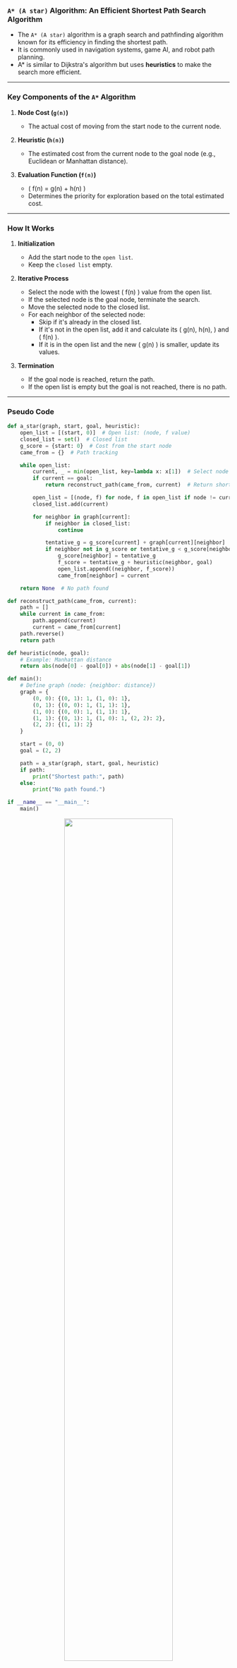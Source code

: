 ### `A* (A star)` Algorithm: An Efficient Shortest Path Search Algorithm

- The `A* (A star)` algorithm is a graph search and pathfinding algorithm known for its efficiency in finding the shortest path.
- It is commonly used in navigation systems, game AI, and robot path planning.
- A* is similar to Dijkstra's algorithm but uses **heuristics** to make the search more efficient.

---

### Key Components of the `A*` Algorithm

1. **Node Cost (`g(n)`)**
   - The actual cost of moving from the start node to the current node.

2. **Heuristic (`h(n)`)**
   - The estimated cost from the current node to the goal node (e.g., Euclidean or Manhattan distance).

3. **Evaluation Function (`f(n)`)**
   - \( f(n) = g(n) + h(n) \)
   - Determines the priority for exploration based on the total estimated cost.

---

### How It Works

1. **Initialization**
   - Add the start node to the `open list`.
   - Keep the `closed list` empty.

2. **Iterative Process**
   - Select the node with the lowest \( f(n) \) value from the open list.
   - If the selected node is the goal node, terminate the search.
   - Move the selected node to the closed list.
   - For each neighbor of the selected node:
     - Skip if it's already in the closed list.
     - If it's not in the open list, add it and calculate its \( g(n), h(n), \) and \( f(n) \).
     - If it is in the open list and the new \( g(n) \) is smaller, update its values.

3. **Termination**
   - If the goal node is reached, return the path.
   - If the open list is empty but the goal is not reached, there is no path.

---

### Pseudo Code
```python
def a_star(graph, start, goal, heuristic):
    open_list = [(start, 0)]  # Open list: (node, f value)
    closed_list = set()  # Closed list
    g_score = {start: 0}  # Cost from the start node
    came_from = {}  # Path tracking

    while open_list:
        current, _ = min(open_list, key=lambda x: x[1])  # Select node with the lowest f value
        if current == goal:
            return reconstruct_path(came_from, current)  # Return shortest path

        open_list = [(node, f) for node, f in open_list if node != current]
        closed_list.add(current)

        for neighbor in graph[current]:
            if neighbor in closed_list:
                continue

            tentative_g = g_score[current] + graph[current][neighbor]
            if neighbor not in g_score or tentative_g < g_score[neighbor]:
                g_score[neighbor] = tentative_g
                f_score = tentative_g + heuristic(neighbor, goal)
                open_list.append((neighbor, f_score))
                came_from[neighbor] = current

    return None  # No path found

def reconstruct_path(came_from, current):
    path = []
    while current in came_from:
        path.append(current)
        current = came_from[current]
    path.reverse()
    return path

def heuristic(node, goal):
    # Example: Manhattan distance
    return abs(node[0] - goal[0]) + abs(node[1] - goal[1])

def main():
    # Define graph (node: {neighbor: distance})
    graph = {
        (0, 0): {(0, 1): 1, (1, 0): 1},
        (0, 1): {(0, 0): 1, (1, 1): 1},
        (1, 0): {(0, 0): 1, (1, 1): 1},
        (1, 1): {(0, 1): 1, (1, 0): 1, (2, 2): 2},
        (2, 2): {(1, 1): 2}
    }

    start = (0, 0)
    goal = (2, 2)

    path = a_star(graph, start, goal, heuristic)
    if path:
        print("Shortest path:", path)
    else:
        print("No path found.")

if __name__ == "__main__":
    main()
```

<p align="center"> <img width="70%" src="https://gist.githubusercontent.com/j2doll/36975662784b338d0b36ab12ea29fc5e/raw/dd99d47e5d9067eec4cb7129b5512d43461180cc/output%2520(1).png" /> </p>

A* returns the optimal path but provides only **one shortest path**, even when multiple optimal paths exist with the same heuristic and cost conditions.

#### 1. Current Path (Returned by A*)
- `(0, 0) → (0, 1) → (1, 1) → (2, 2)`
- Cost Calculation:
  - `(0, 0) → (0, 1)`: Cost 1
  - `(0, 1) → (1, 1)`: Cost 1
  - `(1, 1) → (2, 2)`: Cost 2
  - **Total Cost = 1 + 1 + 2 = 4**

#### 2. Alternative Path (Including Another Node)
- `(0, 0) → (1, 0) → (1, 1) → (2, 2)`
- Cost Calculation:
  - `(0, 0) → (1, 0)`: Cost 1
  - `(1, 0) → (1, 1)`: Cost 1
  - `(1, 1) → (2, 2)`: Cost 2
  - **Total Cost = 1 + 1 + 2 = 4**

#### Analysis
Both paths have the same total cost. Thus, the alternative path `(0, 0) → (1, 0) → (1, 1) → (2, 2)` is also a valid shortest path.

#### Characteristics of `A*`
- Since `A*` returns **only one shortest path**, other shortest paths may not be explored unless the algorithm is modified.
- To find all shortest paths, other approaches like BFS might be more appropriate.

---

### Advantages of the `A*` Algorithm
1. **Optimality**: Guarantees the shortest path if \( h(n) \) is **admissible** and **consistent**.
2. **Efficiency**: Reduces unnecessary path exploration, making it faster.

### Applications
1. **Game Development**: Moving units around obstacles to reach a target.
2. **Robotics**: Robot path planning.
3. **Navigation Systems**: Vehicle route finding.
